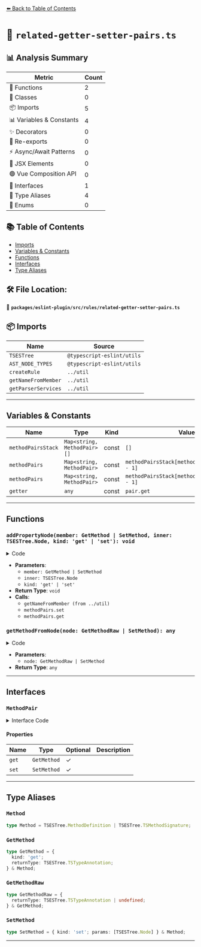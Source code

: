 [⬅️ Back to Table of Contents](../../../../index.md)

# 📄 `related-getter-setter-pairs.ts`

## 📊 Analysis Summary

| Metric | Count |
|--------|-------|
| 🔧 Functions | 2 |
| 🧱 Classes | 0 |
| 📦 Imports | 5 |
| 📊 Variables & Constants | 4 |
| ✨ Decorators | 0 |
| 🔄 Re-exports | 0 |
| ⚡ Async/Await Patterns | 0 |
| 💠 JSX Elements | 0 |
| 🟢 Vue Composition API | 0 |
| 📐 Interfaces | 1 |
| 📑 Type Aliases | 4 |
| 🎯 Enums | 0 |

## 📚 Table of Contents

- [Imports](#imports)
- [Variables & Constants](#variables-constants)
- [Functions](#functions)
- [Interfaces](#interfaces)
- [Type Aliases](#type-aliases)

## 🛠️ File Location:
📂 **`packages/eslint-plugin/src/rules/related-getter-setter-pairs.ts`**

## 📦 Imports

| Name | Source |
|------|--------|
| `TSESTree` | `@typescript-eslint/utils` |
| `AST_NODE_TYPES` | `@typescript-eslint/utils` |
| `createRule` | `../util` |
| `getNameFromMember` | `../util` |
| `getParserServices` | `../util` |


---

## Variables & Constants

| Name | Type | Kind | Value | Exported |
|------|------|------|-------|----------|
| `methodPairsStack` | `Map<string, MethodPair>[]` | const | `[]` | ✗ |
| `methodPairs` | `Map<string, MethodPair>` | const | `methodPairsStack[methodPairsStack.length - 1]` | ✗ |
| `methodPairs` | `Map<string, MethodPair>` | const | `methodPairsStack[methodPairsStack.length - 1]` | ✗ |
| `getter` | `any` | const | `pair.get` | ✗ |


---

## Functions

### `addPropertyNode(member: GetMethod | SetMethod, inner: TSESTree.Node, kind: 'get' | 'set'): void`

<details><summary>Code</summary>

```ts
function addPropertyNode(
      member: GetMethod | SetMethod,
      inner: TSESTree.Node,
      kind: 'get' | 'set',
    ): void {
      const methodPairs = methodPairsStack[methodPairsStack.length - 1];
      const { name } = getNameFromMember(member, context.sourceCode);

      methodPairs.set(name, {
        ...methodPairs.get(name),
        [kind]: inner,
      });
    }
```
</details>

- **Parameters**:
  - `member: GetMethod | SetMethod`
  - `inner: TSESTree.Node`
  - `kind: 'get' | 'set'`
- **Return Type**: `void`
- **Calls**:
  - `getNameFromMember (from ../util)`
  - `methodPairs.set`
  - `methodPairs.get`
### `getMethodFromNode(node: GetMethodRaw | SetMethod): any`

<details><summary>Code</summary>

```ts
function getMethodFromNode(node: GetMethodRaw | SetMethod) {
  return node.type === AST_NODE_TYPES.TSMethodSignature ? node : node.value;
}
```
</details>

- **Parameters**:
  - `node: GetMethodRaw | SetMethod`
- **Return Type**: `any`

---

## Interfaces

### `MethodPair`

<details><summary>Interface Code</summary>

```ts
interface MethodPair {
  get?: GetMethod;
  set?: SetMethod;
}
```
</details>

#### Properties

| Name | Type | Optional | Description |
|------|------|----------|-------------|
| `get` | `GetMethod` | ✓ |  |
| `set` | `SetMethod` | ✓ |  |


---

## Type Aliases

### `Method`

```ts
type Method = TSESTree.MethodDefinition | TSESTree.TSMethodSignature;
```

### `GetMethod`

```ts
type GetMethod = {
  kind: 'get';
  returnType: TSESTree.TSTypeAnnotation;
} & Method;
```

### `GetMethodRaw`

```ts
type GetMethodRaw = {
  returnType: TSESTree.TSTypeAnnotation | undefined;
} & GetMethod;
```

### `SetMethod`

```ts
type SetMethod = { kind: 'set'; params: [TSESTree.Node] } & Method;
```


---